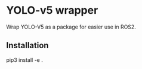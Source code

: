# YOLO-v5 wrapper
Wrap YOLO-V5 as a package for easier use in ROS2.

## Installation
pip3 install -e .